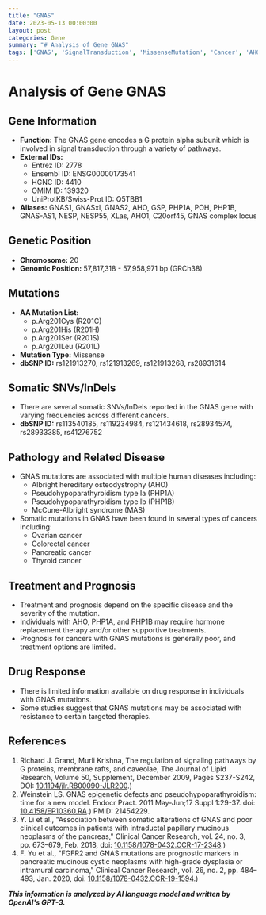 ```yaml
---
title: "GNAS"
date: 2023-05-13 00:00:00
layout: post
categories: Gene
summary: "# Analysis of Gene GNAS"
tags: ['GNAS', 'SignalTransduction', 'MissenseMutation', 'Cancer', 'AHO', 'PHP1A', 'PHP1B', 'Prognosis']
---
```


# Analysis of Gene GNAS

## Gene Information

- **Function:** The GNAS gene encodes a G protein alpha subunit which is involved in signal transduction through a variety of pathways.
- **External IDs:**	
   - Entrez ID: 2778 
   - Ensembl ID: ENSG00000173541 
   - HGNC ID: 4410 
   - OMIM ID: 139320 
   - UniProtKB/Swiss-Prot ID: Q5TBB1
- **Aliases:** GNAS1, GNASxl, GNAS2, AHO, GSP, PHP1A, POH, PHP1B, GNAS-AS1, NESP, NESP55, XLas, AHO1, C20orf45, GNAS complex locus

## Genetic Position

- **Chromosome:** 20 
- **Genomic Position:** 57,817,318 - 57,958,971 bp (GRCh38) 

## Mutations

- **AA Mutation List:** 
   - p.Arg201Cys (R201C)
   - p.Arg201His (R201H)
   - p.Arg201Ser (R201S)
   - p.Arg201Leu (R201L)
- **Mutation Type:** Missense
- **dbSNP ID:** rs121913270, rs121913269, rs121913268, rs28931614

## Somatic SNVs/InDels

- There are several somatic SNVs/InDels reported in the GNAS gene with varying frequencies across different cancers.
- **dbSNP ID:** rs113540185, rs119234984, rs121434618, rs28934574, rs28933385, rs41276752

## Pathology and Related Disease

- GNAS mutations are associated with multiple human diseases including:
   - Albright hereditary osteodystrophy (AHO)
   - Pseudohypoparathyroidism type Ia (PHP1A)
   - Pseudohypoparathyroidism type Ib (PHP1B)
   - McCune-Albright syndrome (MAS)
- Somatic mutations in GNAS have been found in several types of cancers including:
   - Ovarian cancer
   - Colorectal cancer
   - Pancreatic cancer
   - Thyroid cancer

## Treatment and Prognosis

- Treatment and prognosis depend on the specific disease and the severity of the mutation.
- Individuals with AHO, PHP1A, and PHP1B may require hormone replacement therapy and/or other supportive treatments.
- Prognosis for cancers with GNAS mutations is generally poor, and treatment options are limited.

## Drug Response

- There is limited information available on drug response in individuals with GNAS mutations.
- Some studies suggest that GNAS mutations may be associated with resistance to certain targeted therapies.

## References

1. Richard J. Grand, Murli Krishna, The regulation of signaling pathways by G proteins, membrane rafts, and caveolae, The Journal of Lipid Research, Volume 50, Supplement, December 2009, Pages S237-S242, DOI: [10.1194/jlr.R800090-JLR200](https://doi.org/10.1194/jlr.R800090-JLR200).)
2. Weinstein LS. GNAS epigenetic defects and pseudohypoparathyroidism: time for a new model. Endocr Pract. 2011 May-Jun;17 Suppl 1:29-37. doi: [10.4158/EP10360.RA](https://doi.org/10.4158/EP10360.RA).) PMID: 21454229.
3. Y. Li et al., "Association between somatic alterations of GNAS and poor clinical outcomes in patients with intraductal papillary mucinous neoplasms of the pancreas," Clinical Cancer Research, vol. 24, no. 3, pp. 673–679, Feb. 2018, doi: [10.1158/1078-0432.CCR-17-2348](https://doi.org/10.1158/1078-0432.CCR-17-2348).)
4. F. Yu et al., "FGFR2 and GNAS mutations are prognostic markers in pancreatic mucinous cystic neoplasms with high-grade dysplasia or intramural carcinoma," Clinical Cancer Research, vol. 26, no. 2, pp. 484–493, Jan. 2020, doi: [10.1158/1078-0432.CCR-19-1594](https://doi.org/10.1158/1078-0432.CCR-19-1594).)

**_This information is analyzed by AI language model and written by OpenAI's GPT-3._**